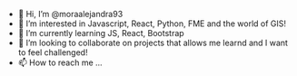 - 👋 Hi, I’m @moraalejandra93
- 👀 I’m interested in Javascript, React, Python, FME and the world of GIS!
- 🌱 I’m currently learning JS, React, Bootstrap
- 💞️ I’m looking to collaborate on projects that allows me learnd and I want to feel challenged! 
- 📫 How to reach me ...

<!---
moraalejandra93/moraalejandra93 is a ✨ special ✨ repository because its `README.md` (this file) appears on your GitHub profile.
You can click the Preview link to take a look at your changes.
--->
